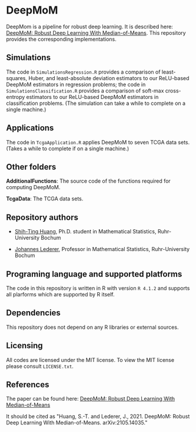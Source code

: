 # DeepMoM

DeepMom is a pipeline for robust deep learning.
It is described here: [DeepMoM: Robust Deep Learning With Median-of-Means](https://arxiv.org/abs/2105.14035).
This repository provides the corresponding implementations.

## Simulations

The code in `SimulationsRegression.R` provides a comparison of least-squares, Huber, and least-absolute deviation estimators to our ReLU-based DeepMoM estimators in regression problems;
the code in `SimulationsClassification.R` provides a comparison of soft-max cross-entropy estimators to our ReLU-based DeepMoM estimators in classification problems. (The simulation can take a while to complete on a single machine.)

## Applications

The code in `TcgaApplication.R` applies DeepMoM to seven TCGA data sets. (Takes a while to complete if on a single machine.)

## Other folders

**AdditionalFunctions**: The source code of the functions required for computing DeepMoM.

**TcgaData**: The TCGA data sets. 

## Repository authors 

* [Shih-Ting Huang](https://johanneslederer.com/team/), Ph.D. student in Mathematical Statistics, Ruhr-University Bochum

* [Johannes Lederer](https://johanneslederer.com), Professor in Mathematical Statistics, Ruhr-University Bochum

## Programing language and supported platforms

The code in this repository is written in R with version `R 4.1.2` and supports all plarforms which are supported by R itself.

## Dependencies

This repository does not depend on any R libraries or external sources.

## Licensing

All codes are licensed under the MIT license. To
view the MIT license please consult `LICENSE.txt`.

## References
 The paper can be found here: [DeepMoM: Robust Deep Learning With Median-of-Means](https://arxiv.org/abs/2105.14035)
 
 It should be cited as "Huang, S.-T. and Lederer, J., 2021. DeepMoM: Robust Deep Learning With Median-of-Means. arXiv:2105.14035."
